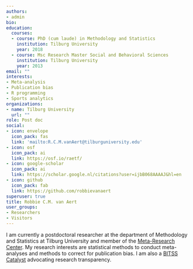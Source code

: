 ```yaml
---
authors:
- admin
bio: 
education:
  courses:
  - course: PhD (cum laude) in Methodology and Statistics
    institution: Tilburg University
    year: 2018
  - course: Msc Research Master Social and Behavioral Sciences
    institution: Tilburg University
    year: 2013
email: ""
interests:
- Meta-analysis
- Publication bias
- R programming
- Sports analytics
organizations:
- name: Tilburg University
  url: ""
role: Post doc
social:
- icon: envelope
  icon_pack: fas
  link: 'mailto:R.C.M.vanAert@tilburguniversity.edu'
- icon: osf
  icon_pack: ai
  link: https://osf.io/raetf/
- icon: google-scholar
  icon_pack: ai
  link: https://scholar.google.nl/citations?user=ijbB068AAAAJ&hl=en
- icon: github
  icon_pack: fab
  link: https://github.com/robbievanaert
superuser: true
title: Robbie C.M. van Aert
user_groups:
- Researchers
- Visitors
---
```


I am currently a postdoctoral researcher at the department of Methodology and Statistics at Tilburg University and member of the [Meta-Research Center](http://metaresearch.nl/). My research interests are statistical methods to conduct meta-analyses and methods to correct for publication bias. I am also a [BITSS Catalyst](https://www.bitss.org/catalysts/) advocating research transparency.